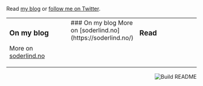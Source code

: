 Read [my blog](https://soderlind.no/) or [follow me on Twitter](https://twitter.com/soderlind).

<table><tr><td valign="top" width="33%">

### On my blog

<!--START_SECTION:activity-->

More on [soderlind.no](https://soderlind.no/)
</td><td valign="top" width="34%">
### On my blog
<!-- BLOG:START -->
<!-- BLOG:END -->
More on [soderlind.no](https://soderlind.no/)
</td><td valign="top" width="34%">

### Read
<!-- READ:START -->
<!-- READ:END -->
</td></tr></table>


<a href="https://github.com/soderlind/soderlind/actions"><img src="https://github.com/soderlind/soderlind/workflows/Build%20README/badge.svg" align="right" alt="Build README"></a>

